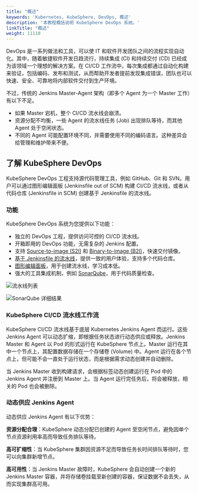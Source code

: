 ```yaml
---
title: "概述"
keywords: 'Kubernetes, KubeSphere, DevOps, 概述'
description: '本教程概括说明 KubeSphere DevOps 系统。'
linkTitle: "概述"
weight: 11110
---
```


DevOps 是一系列做法和工具，可以使 IT 和软件开发团队之间的流程实现自动化。其中，随着敏捷软件开发日趋流行，持续集成 (CI) 和持续交付 (CD) 已经成为该领域一个理想的解决方案。在 CI/CD 工作流中，每次集成都通过自动化构建来验证，包括编码、发布和测试，从而帮助开发者提前发现集成错误，团队也可以快速、安全、可靠地将内部软件交付到生产环境。

不过，传统的 Jenkins Master-Agent 架构（即多个 Agent 为一个 Master 工作）有以下不足。

- 如果 Master 宕机，整个 CI/CD 流水线会崩溃。
- 资源分配不均衡，一些 Agent 的流水线任务 (Job) 出现排队等待，而其他 Agent 处于空闲状态。
- 不同的 Agent 可能配置环境不同，并需要使用不同的编码语言。这种差异会给管理和维护带来不便。

## 了解 KubeSphere DevOps

KubeSphere DevOps 工程支持源代码管理工具，例如 GitHub、Git 和 SVN。用户可以通过图形编辑面板 (Jenkinsfile out of SCM) 构建 CI/CD 流水线，或者从代码仓库 (Jenkinsfile in SCM) 创建基于 Jenkinsfile 的流水线。

### 功能

KubeSphere DevOps 系统为您提供以下功能：

- 独立的 DevOps 工程，提供访问可控的 CI/CD 流水线。
- 开箱即用的 DevOps 功能，无需复杂的 Jenkins 配置。
- 支持 [Source-to-image (S2I)](../../../project-user-guide/image-builder/source-to-image/) 和 [Binary-to-image (B2I)](../../../project-user-guide/image-builder/binary-to-image/)，快速交付镜像。
- [基于 Jenkinsfile 的流水线](../../../devops-user-guide/how-to-use/create-a-pipeline-using-jenkinsfile/)，提供一致的用户体验，支持多个代码仓库。
- [图形编辑面板](../../../devops-user-guide/how-to-use/create-a-pipeline-using-graphical-editing-panel/)，用于创建流水线，学习成本低。
- 强大的工具集成机制，例如 [SonarQube](../../../devops-user-guide/how-to-integrate/sonarqube/)，用于代码质量检查。

![流水线列表](/images/docs/zh-cn/devops-user-guide/understand-and-manage-devops-projects/overview/pipeline-list.PNG)

![SonarQube 详细结果](/images/docs/zh-cn/devops-user-guide/understand-and-manage-devops-projects/overview/sonarqube-result-detail.PNG)

### KubeSphere CI/CD 流水线工作流

KubeSphere CI/CD 流水线基于底层 Kubernetes Jenkins Agent 而运行。这些 Jenkins Agent 可以动态扩缩，即根据任务状态进行动态供应或释放。Jenkins Master 和 Agent 以 Pod 的形式运行在 KubeSphere 节点上。Master 运行在其中一个节点上，其配置数据存储在一个存储卷 (Volume) 中。Agent 运行在各个节点上，但可能不会一直处于运行状态，而是根据需求动态创建并自动删除。

当 Jenkins Master 收到构建请求，会根据标签动态创建运行在 Pod 中的 Jenkins Agent 并注册到 Master 上。当 Agent 运行完任务后，将会被释放，相关的 Pod 也会被删除。

### 动态供应 Jenkins Agent

动态供应 Jenkins Agent 有以下优势：

**资源分配合理**：KubeSphere 动态分配已创建的 Agent 至空闲节点，避免因单个节点资源利用率高而导致任务排队等待。

**高可扩缩性**：当 KubeSphere 集群因资源不足而导致任务长时间排队等待时，您可以向集群新增节点。

**高可用性**：当 Jenkins Master 故障时，KubeSphere 会自动创建一个新的 Jenkins Master 容器，并将存储卷挂载至新创建的容器，保证数据不会丢失，从而实现集群高可用。